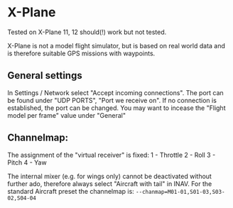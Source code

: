 # X-Plane 

Tested on X-Plane 11, 12 should(!) work but not tested.

X-Plane is not a model flight simulator, but is based on real world data and is therefore suitable 
GPS missions with waypoints.

## General settings
In Settings / Network select "Accept incoming connections".
The port can be found under "UDP PORTS", "Port we receive on". If no connection is established, the port can be changed.
You may want to incease the "Flight model per frame" value under "General"

## Channelmap:
The assignment of the "virtual receiver" is fixed: 
1 - Throttle
2 - Roll
3 - Pitch
4 - Yaw

The internal mixer (e.g. for wings only) cannot be deactivated without further ado, therefore always select "Aircraft with tail" in INAV. 
For the standard Aircraft preset the channelmap is:
```--chanmap=M01-01,S01-03,S03-02,S04-04```
